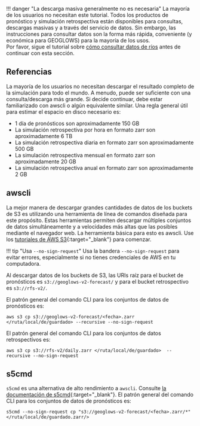 !!! danger "La descarga masiva generalmente no es necesaria"
    La mayoría de los usuarios no necesitan este tutorial. Todos los productos de pronóstico y simulación retrospectiva están disponibles para consultas, descargas masivas y a través del servicio de datos. Sin embargo, las instrucciones para consultar datos son la forma más rápida, conveniente (y económica para GEOGLOWS) para la mayoría de los usos.  
    Por favor, sigue el tutorial sobre [cómo consultar datos de ríos](query-data.es.md) antes de continuar con esta sección.


## Referencias

La mayoría de los usuarios no necesitan descargar el resultado completo de la simulación para todo el mundo. A menudo, puede ser suficiente con una consulta/descarga más grande. Si decide continuar, debe estar familiarizado con awscli o algún equivalente similar. Una regla general útil para estimar el espacio en disco necesario es:

- 1 día de pronósticos son aproximadamente 150 GB
- La simulación retrospectiva por hora en formato zarr son aproximadamente 6 TB
- La simulación retrospectiva diaria en formato zarr son aproximadamente 500 GB
- La simulación retrospectiva mensual en formato zarr son aproximadamente 20 GB
- La simulación retrospectiva anual en formato zarr son aproximadamente 2 GB

## awscli

La mejor manera de descargar grandes cantidades de datos de los buckets de S3 es utilizando una herramienta de línea de comandos diseñada para este propósito. Estas herramientas permiten descargar múltiples conjuntos de datos simultáneamente y a velocidades más altas que las posibles mediante el navegador web. La herramienta básica para esto es awscli.
Use los [tutoriales de AWS S3](https://docs.aws.amazon.com/AmazonS3/latest/userguide/download-objects.html){:target="_blank"} para comenzar.

!!! tip "Usa `--no-sign-request`"
    Usa la bandera `--no-sign-request` para evitar errores, especialmente si no tienes credenciales de AWS en tu computadora.

Al descargar datos de los buckets de S3, las URIs raíz para el bucket de pronósticos es `s3://geoglows-v2-forecast/` y para el bucket retrospectivo es `s3://rfs-v2/`.

El patrón general del comando CLI para los conjuntos de datos de pronósticos es:

```shell
aws s3 cp s3://geoglows-v2-forecast/<fecha>.zarr </ruta/local/de/guardado> --recursive --no-sign-request
```
El patrón general del comando CLI para los conjuntos de datos retrospectivos es:

```shell
aws s3 cp s3://rfs-v2/daily.zarr </ruta/local/de/guardado>  --recursive --no-sign-request
```

## s5cmd
`s5cmd` es una alternativa de alto rendimiento a `awscli`. Consulte [la documentación de s5cmd](https://github.com/peak/s5cmd){:target="_blank"}. El patrón general del comando CLI para los conjuntos de datos de pronósticos es:

```shell
s5cmd --no-sign-request cp "s3://geoglows-v2-forecast/<fecha>.zarr/*" </ruta/local/de/guardado.zarr/>

```
